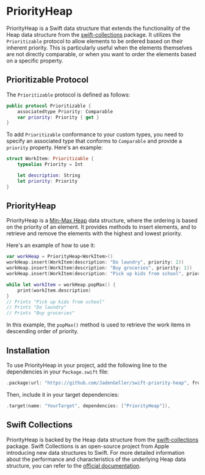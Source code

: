 # PriorityHeap

PriorityHeap is a Swift data structure that extends the functionality of the Heap data structure from the [swift-collections](https://github.com/apple/swift-collections/blob/main/Documentation/Heap.md) package. It utilizes the `Prioritizable` protocol to allow elements to be ordered based on their inherent priority. This is particularly useful when the elements themselves are not directly comparable, or when you want to order the elements based on a specific property.

## Prioritizable Protocol

The `Prioritizable` protocol is defined as follows:

```swift
public protocol Prioritizable {
    associatedtype Priority: Comparable
    var priority: Priority { get }
}
```

To add `Prioritizable` conformance to your custom types, you need to specify an associated type that conforms to `Comparable` and provide a `priority` property. Here's an example:

```swift
struct WorkItem: Prioritizable {
    typealias Priority = Int

    let description: String
    let priority: Priority
}
```

## PriorityHeap

PriorityHeap is a [Min-Max Heap](https://en.wikipedia.org/wiki/Min-max_heap) data structure, where the ordering is based on the priority of an element. It provides methods to insert elements, and to retrieve and remove the elements with the highest and lowest priority.

Here's an example of how to use it:

```swift
var workHeap = PriorityHeap<WorkItem>()
workHeap.insert(WorkItem(description: "Do laundry", priority: 2))
workHeap.insert(WorkItem(description: "Buy groceries", priority: 1))
workHeap.insert(WorkItem(description: "Pick up kids from school", priority: 3))

while let workItem = workHeap.popMax() {
    print(workItem.description)
}
// Prints "Pick up kids from school"
// Prints "Do laundry"
// Prints "Buy groceries"
```

In this example, the `popMax()` method is used to retrieve the work items in descending order of priority.

## Installation

To use PriorityHeap in your project, add the following line to the dependencies in your `Package.swift` file:

```swift
.package(url: "https://github.com/JadenGeller/swift-priority-heap", from: "1.0.0")
```

Then, include it in your target dependencies:

```swift
.target(name: "YourTarget", dependencies: ["PriorityHeap"]),
```

## Swift Collections

PriorityHeap is backed by the Heap data structure from the [swift-collections](https://github.com/apple/swift-collections) package. Swift Collections is an open-source project from Apple introducing new data structures to Swift. For more detailed information about the performance and characteristics of the underlying Heap data structure, you can refer to the [official documentation](https://github.com/apple/swift-collections/blob/main/Documentation/Heap.md#performance).

